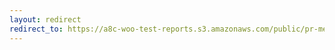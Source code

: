 ```yaml
---
layout: redirect
redirect_to: https://a8c-woo-test-reports.s3.amazonaws.com/public/pr-merge/43085/e2e/index.html
---
```

